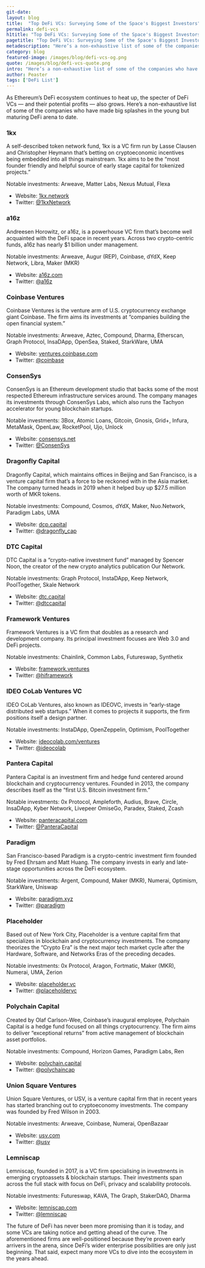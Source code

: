```yaml
---
git-date:
layout: blog
title:  "Top DeFi VCs: Surveying Some of the Space's Biggest Investors"
permalink: defi-vcs
h1title: "Top DeFi VCs: Surveying Some of the Space's Biggest Investors"
pagetitle: "Top DeFi VCs: Surveying Some of the Space's Biggest Investors"
metadescription: "Here’s a non-exhaustive list of some of the companies who have made big splashes in the young but maturing DeFi arena to date"
category: blog
featured-image: /images/blog/defi-vcs-og.png
quote: /images/blog/defi-vcs-quote.png
intro: "Here’s a non-exhaustive list of some of the companies who have made big splashes in the young but maturing DeFi arena to date"
author: Peaster
tags: ['DeFi List']
---
```

As Ethereum’s DeFi ecosystem continues to heat up, the specter of DeFi VCs — and their potential profits — also grows. Here’s a non-exhaustive list of some of the companies who have made big splashes in the young but maturing DeFi arena to date.

### 1kx
A self-described token network fund, 1kx is a VC firm run by Lasse Clausen and Christopher Heymann that’s betting on cryptoeconomic incentives being embedded into all things mainstream. 1kx aims to be the “most founder friendly and helpful source of early stage capital for tokenized projects.”

Notable investments: Arweave, Matter Labs, Nexus Mutual, Flexa

- Website: [1kx.network](https://t.co/j9z0U8fHDL?amp=1)
- Twitter: [@1kxNetwork](https://twitter.com/1kxNetwork)

### a16z
Andreesen Horowitz, or a16z, is a powerhouse VC firm that’s become well acquainted with the DeFi space in recent years. Across two crypto-centric funds, a16z has nearly $1 billion under management.

Notable investments: Arweave, Augur (REP), Coinbase, dYdX, Keep Network, Libra, Maker (MKR)

- Website: [a16z.com](https://a16z.com/)
- Twitter: [@a16z](https://twitter.com/a16z)

### Coinbase Ventures
Coinbase Ventures is the venture arm of U.S. cryptocurrency exchange giant Coinbase. The firm aims its investments at “companies building the open financial system.”

Notable investments: Arweave, Aztec, Compound, Dharma, Etherscan, Graph Protocol, InsaDApp, OpenSea, Staked, StarkWare, UMA

- Website: [ventures.coinbase.com](https://ventures.coinbase.com/)
- Twitter: [@coinbase](https://twitter.com/coinbase)

### ConsenSys
ConsenSys is an Ethereum development studio that backs some of the most respected Ethereum infrastructure services around. The company manages its investments through ConsenSys Labs, which also runs the Tachyon accelerator for young blockchain startups.

Notable investments: 3Box, Atomic Loans, Gitcoin, Gnosis, Grid+, Infura, MetaMask, OpenLaw, RocketPool, Ujo, Unlock

- Website: [consensys.net](https://consensys.net/)
- Twitter: [@ConsenSys](https://twitter.com/ConsenSys)

### Dragonfly Capital
Dragonfly Capital, which maintains offices in Beijing and San Francisco, is a venture capital firm that’s a force to be reckoned with in the Asia market. The company turned heads in 2019 when it helped buy up $27.5 million worth of MKR tokens.

Notable investments: Compound, Cosmos, dYdX, Maker, Nuo.Network, Paradigm Labs, UMA

- Website: [dcp.capital](https://www.dcp.capital/)
- Twitter: [@dragonfly_cap](https://twitter.com/dragonfly_cap)  

### DTC Capital
DTC Capital is a “crypto-native investment fund” managed by Spencer Noon, the creator of the new crypto analytics publication Our Network.

Notable investments: Graph Protocol, InstaDApp, Keep Network, PoolTogether, Skale Network

- Website: [dtc.capital](https://www.dtc.capital/)
- Twitter: [@dtccapital](https://twitter.com/dtccapital)

### Framework Ventures

Framework Ventures is a VC firm that doubles as a research and development company. Its principal investment focuses are Web 3.0 and DeFi projects.

Notable investments: Chainlink, Common Labs, Futureswap, Synthetix

- Website: [framework.ventures](https://framework.ventures/)
- Twitter: [@hiframework](https://twitter.com/hiframework)

### IDEO CoLab Ventures VC

IDEO CoLab Ventures, also known as IDEOVC, invests in “early-stage distributed web startups.” When it comes to projects it supports, the firm positions itself a design partner.

Notable investments: InstaDApp, OpenZeppelin, Optimism, PoolTogether

- Website: [ideocolab.com/ventures](https://www.ideocolab.com/ventures/)
- Twitter: [@ideocolab](https://twitter.com/ideocolab)

### Pantera Capital

Pantera Capital is an investment firm and hedge fund centered around blockchain and cryptocurrency ventures. Founded in 2013, the company describes itself as the “first U.S. Bitcoin investment firm.”

Notable investments: 0x Protocol, Ampleforth, Audius, Brave, Circle, InsaDApp, Kyber Network, Livepeer OmiseGo, Paradex, Staked, Zcash

- Website: [panteracapital.com](https://www.panteracapital.com/)
- Twitter: [@PanteraCapital](https://twitter.com/PanteraCapital)

### Paradigm
San Francisco-based Paradigm is a crypto-centric investment firm founded by Fred Ehrsam and Matt Huang. The company invests in early and late-stage opportunities across the DeFi ecosystem.

Notable investments: Argent, Compound, Maker (MKR), Numerai, Optimism, StarkWare, Uniswap

- Website: [paradigm.xyz](https://www.paradigm.xyz/)
- Twitter: [@paradigm](https://twitter.com/paradigm)

### Placeholder
Based out of New York City, Placeholder is a venture capital firm that specializes in blockchain and cryptocurrency investments. The company theorizes the “Crypto Era” is the next major tech market cycle after the Hardware, Software, and Networks Eras of the preceding decades.

Notable investments: 0x Protocol, Aragon, Fortmatic, Maker (MKR), Numerai, UMA, Zerion

- Website: [placeholder.vc](https://www.placeholder.vc/)
- Twitter: [@placeholdervc](https://twitter.com/placeholdervc)

### Polychain Capital
Created by Olaf Carlson-Wee, Coinbase’s inaugural employee, Polychain Capital is a hedge fund focused on all things cryptocurrency. The firm aims to deliver “exceptional returns” from active management of blockchain asset portfolios.

Notable investments: Compound, Horizon Games, Paradigm Labs, Ren

- Website: [polychain.capital](https://polychain.capital/)
- Twitter: [@polychaincap](https://twitter.com/polychaincap)

### Union Square Ventures
Union Square Ventures, or USV, is a venture capital firm that in recent years has started branching out to cryptoeconomy investments. The company was founded by Fred Wilson in 2003.

Notable investments: Arweave, Coinbase, Numerai, OpenBazaar

- Website: [usv.com](https://www.usv.com/)
- Twitter: [@usv](https://twitter.com/usv)

### Lemniscap
Lemniscap, founded in 2017, is a VC firm specialising in investments in emerging cryptoassets & blockchain startups. Their investments span across the full stack with focus on DeFi, privacy and scalability protocols.

Notable investments: Futureswap, KAVA, The Graph, StakerDAO, Dharma

- Website: [lemniscap.com](https://lemniscap.com/ )
- Twitter: [@lemniscap](https://twitter.com/lemniscap)


The future of DeFi has never been more promising than it is today, and some VCs are taking notice and getting ahead of the curve. The aforementioned firms are well-positioned because they’re proven early arrivers in the arena, since DeFi’s wider enterprise possibilities are only just beginning. That said, expect many more VCs to dive into the ecosystem in the years ahead.
